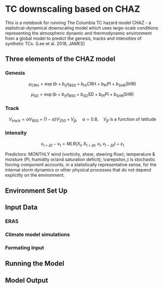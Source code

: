 # TC downscaling based on CHAZ
This is a notebook for running The Columbia TC hazard model CHAZ - a statistical-dynamical downscaling model which uses large-scale conditions representing the atmospheric dynamic and thermodynamic environment from a global model to predict the genesis, tracks and intensities of synthetic TCs. (Lee et al. 2018, JAMES)

## Three elements of the CHAZ model
### Genesis
$$
\mu_{\text{CRH}} = \exp\left(b + b_{\eta} \eta_{850} + b_{\text{rh}} \text{CRH} + b_{\text{PI}} \text{PI} + b_{\text{SHR}} \text{SHR}\right)
$$

$$
\mu_{\text{SD}} = \exp\left(b + b_{\eta} \eta_{850} + b_{\text{SD}} \text{SD} + b_{\text{PI}} \text{PI} + b_{\text{SHR}} \text{SHR}\right)
$$

### Track
$$
V_{track} = \alpha V_{850} + (1 - \alpha)V_{250} + V_{\beta}, \quad \alpha = 0.8, \quad V_{\beta} \text{ is a function of latitude}
$$

### Intensity
$$
v_{t+\Delta t} - v_t = MLR(X_t, X_{t+\Delta t}, v_t, v_{t-\Delta t}) + \varepsilon_t
$$

Predictors: MONTHLY wind (vorticity, shear, steering flow); temperature & moisture (PI, humidity or/and saturation deficit); \varepsilon_t is stochastic forcing component accounts, in a statistically representative sense, for the internal storm dynamics or other physical processes that do not depend explicitly on the environment.
## Environment Set Up


## Input Data

### ERA5

### Climate model simulations

### Formating Input

## Running the Model

## Model Output
